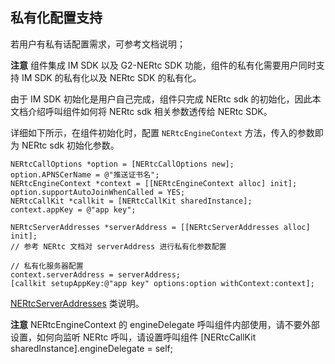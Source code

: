 ## 私有化配置支持

若用户有私有话配置需求，可参考文档说明；

**注意** 组件集成 IM SDK 以及 G2-NERtc SDK 功能，组件的私有化需要用户同时支持 IM SDK 的私有化以及 NERtc SDK 的私有化。

由于 IM SDK 初始化是用户自己完成，组件只完成 NERtc sdk 的初始化，因此本文档介绍呼叫组件如何将 NERtc sdk 相关参数透传给 NERtc SDK。

详细如下所示，在组件初始化时，配置 `NERtcEngineContext` 方法，传入的参数即为 NERtc sdk 初始化参数。

```objc
NERtcCallOptions *option = [NERtcCallOptions new];
option.APNSCerName = @"推送证书名";
NERtcEngineContext *context = [[NERtcEngineContext alloc] init];
option.supportAutoJoinWhenCalled = YES;
NERtcCallKit *callkit = [NERtcCallKit sharedInstance];
context.appKey = @"app key";

NERtcServerAddresses *serverAddress = [[NERtcServerAddresses alloc] init];
// 参考 NERtc 文档对 serverAddress 进行私有化参数配置

// 私有化服务器配置
context.serverAddress = serverAddress;
[callkit setupAppKey:@"app key" options:option withContext:context];
```

[NERtcServerAddresses](https://dev.yunxin.163.com/docs/interface/NERTC_SDK/Latest/iOS/html/interface_n_e_rtc_engine_context.html) 类说明。

**注意** NERtcEngineContext 的 engineDelegate 呼叫组件内部使用，请不要外部设置，如何向监听 NERtc 呼叫，请设置呼叫组件 [NERtcCallKit sharedInstance].engineDelegate = self;
